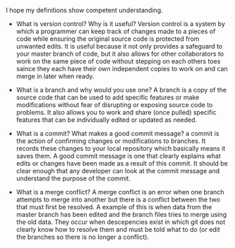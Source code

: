 I hope my definitions show competent understanding.

* What is version control?  Why is it useful?
Version control is a system by which a programmer can keep track of changes made to a pieces of code while ensuring the original source code is protected from unwanted edits. 
It is useful because it not only provides a safeguard to your master branch of code, but it also allows for other collaborators to work on the same piece of code without stepping on each others toes saince they each have their own independent copies to work on and can merge in later when ready.

* What is a branch and why would you use one?
A branch is a copy of the source code that can be used to add specific features or make modifications without fear of disrupting or exposing source code to problems. It also allows you to work and share (once pulled) specific features that can be individually edited or updated as needed. 

* What is a commit? What makes a good commit message?
a commit is the action of confirming changes or modifications to branches. It records these changes to your local repository which basically means it saves them. A good commit message is one that clearly explains what edits or changes have been made as a result of this commit. It should be clear enough that any developer can look at the commit message and understand the purpose of the commit.

* What is a merge conflict?
A merge conflict is an error when one branch attempts to merge into another but there is a conflict between the two that must first be resolved. A example of this is when data from the master branch has been edited and the branch files tries to merge using the old data. They occur when descepencies exist in which git does not clearly know how to resolve them and must be told what to do (or edit the branches so there is no longer a conflict).